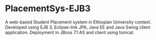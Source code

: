 PlacementSys-EJB3
=================

A web-based Student Placement system in Ethiopian University context. Developed using EJB 3, Eclipse-link JPA, Java EE and Java Swing client application. Deployment in JBoss 7.1 AS and client using tomcat.
